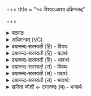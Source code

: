 +++
title = "१० विश्वाऽआशा दक्षिणसद्"

+++
<details><summary>पदपाठः</summary>

विश्वाः॑। आशाः॑। द॒क्षि॒ण॒सदिति दक्षिण॒ऽसत्। विश्वा॑न्। दे॒वान्। अया॑ट्। इ॒ह। स्वाहा॑कृत॒स्येति॒ स्वाहा॑ऽकृतस्य। घ॒र्मस्य॑। मधोः। पि॒ब॒त॒म्। अ॒श्वि॒ना॒। १०।
</details>

<details><summary>अधिमन्त्रम् (VC)</summary>

- अश्विनौ देवते
- दीर्घतमा ऋषिः
- अनुष्टुप्
- गान्धारः
</details>

<details><summary>दयानन्द-सरस्वती (हि) - विषयः</summary>

फिर अध्यापक-उपदेशक क्या करें, इस विषय को अगले मन्त्र में कहा है ॥
</details>

<details><summary>दयानन्द-सरस्वती (हि) - पदार्थः</summary>

पदार्थान्वयभाषाः -  हे (अश्विना) अध्यापक उपदेशक लोगो ! तुम (इह) इस जगत् में (स्वाहाकृतस्य) सत्यक्रिया से सिद्ध हुए (घर्मस्य, मधोः) मधुरादि गुणयुक्त यज्ञ के अवशिष्ट भाग को (पिबतम्) पिओ, वैसे यह (दक्षिणसत्) वेदी से दक्षिण दिशा में बैठनेवाला आचार्य्य (विश्वाः) सब (आशाः) दिशाओं तथा (विश्वान्) समस्त (देवान्) उत्तम गुणों वा विद्वानों का (अयाट्) सङ्ग वा सेवन पूजन करे ॥१० ॥
</details>

<details><summary>दयानन्द-सरस्वती (हि) - भावार्थः</summary>

भावार्थभाषाः -  जैसे उपदेशक शिक्षा करें और अध्यापक पढ़ावें, वैसे ही सब लोग ग्रहण करें ॥१० ॥
</details>

<details><summary>दयानन्द-सरस्वती (सं) - विषयः</summary>

पुनरध्यापकोपदेशकौ किं कुर्यातामित्याह ॥
</details>

<details><summary>दयानन्द-सरस्वती (सं) - पदार्थः</summary>

पदार्थान्वयभाषाः -  हे अश्विना ! यथा युवामिह स्वाहाकृतस्य घर्मस्य मधोरवशिष्टं भागं पिबतं तथाऽयं दक्षिणसज्जनो विश्वा आशा विश्वान् देवानयाट् सङ्गच्छेत् ॥१० ॥
</details>

<details><summary>दयानन्द-सरस्वती (सं) - भावार्थः</summary>

भावार्थभाषाः -  यथोपदेशकाध्यापकाः शिक्षेरन्नध्यापयेयुश्च तथैव सर्वे सङ्गृह्णीयुः ॥१० ॥
</details>

<details><summary>सविता जोशी ← दयानन्दः (म) - भावार्थः</summary>

भावार्थभाषाः -  जसे उपदेशक शिक्षण देतात व अध्यापक शिकवितात, तसेच सर्व लोकांनी शिकावे.
</details>
